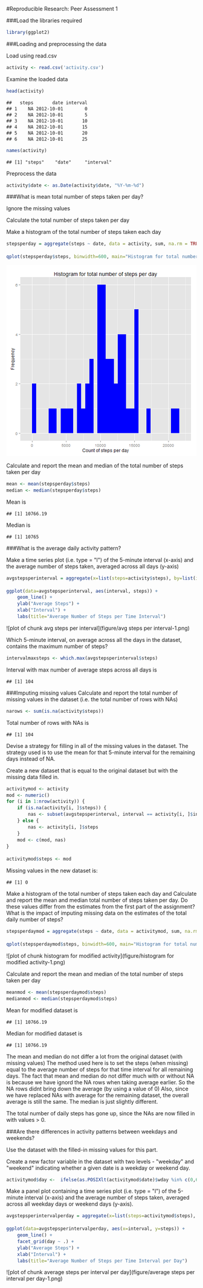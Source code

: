 #Reproducible Research: Peer Assessment 1

###Load the libraries required

```r
library(ggplot2)
```

###Loading and preprocessing the data

Load using read.csv

```r
activity <- read.csv('activity.csv')
```

Examine the loaded data

```r
head(activity)
```

```
##   steps       date interval
## 1    NA 2012-10-01        0
## 2    NA 2012-10-01        5
## 3    NA 2012-10-01       10
## 4    NA 2012-10-01       15
## 5    NA 2012-10-01       20
## 6    NA 2012-10-01       25
```

```r
names(activity)
```

```
## [1] "steps"    "date"     "interval"
```

Preprocess the data

```r
activity$date <- as.Date(activity$date, "%Y-%m-%d")
```

###What is mean total number of steps taken per day?

Ignore the missing values

Calculate the total number of steps taken per day

Make a histogram of the total number of steps taken each day



```r
stepsperday = aggregate(steps ~ date, data = activity, sum, na.rm = TRUE)

qplot(stepsperday$steps, binwidth=600, main="Histogram for total number of steps per day", ylab="Frequency", xlab="Count of steps per day", fill=I("blue"))
```

![plot of chunk histogram](figure/histogram-1.png) 

Calculate and report the mean and median of the total number of steps taken per day


```r
mean <- mean(stepsperday$steps)
median <- median(stepsperday$steps)
```

Mean is 

```
## [1] 10766.19
```

Median is 

```
## [1] 10765
```

###What is the average daily activity pattern?

Make a time series plot (i.e. type = "l") of the 5-minute interval (x-axis) and the average number of steps taken, averaged across all days (y-axis)


```r
avgstepsperinterval = aggregate(x=list(steps=activity$steps), by=list(interval=activity$interval), mean, na.rm=TRUE)

ggplot(data=avgstepsperinterval, aes(interval, steps)) +
    geom_line() +
    ylab("Average Steps") +
    xlab("Interval") +
    labs(title="Average Number of Steps per Time Interval")
```

![plot of chunk avg steps per interval](figure/avg steps per interval-1.png) 

Which 5-minute interval, on average across all the days in the dataset, contains the maximum number of steps?


```r
intervalmaxsteps <- which.max(avgstepsperinterval$steps)
```

Interval with max number of average steps across all days is 

```
## [1] 104
```

###Imputing missing values
Calculate and report the total number of missing values in the dataset (i.e. the total number of rows with NAs)


```r
narows <- sum(is.na(activity$steps))
```

Total number of rows with NAs is


```
## [1] 104
```

Devise a strategy for filling in all of the missing values in the dataset. The strategy used is to use the mean for that 5-minute interval for the remaining days instead of NA. 

Create a new dataset that is equal to the original dataset but with the missing data filled in.


```r
activitymod <- activity
mod <- numeric()
for (i in 1:nrow(activity)) {
    if (is.na(activity[i, ]$steps)) {
        nas <- subset(avgstepsperinterval, interval == activity[i, ]$interval)$steps
    } else {
        nas <- activity[i, ]$steps
    }
    mod <- c(mod, nas)
}

activitymod$steps <- mod
```

Missing values in the new dataset is:

```
## [1] 0
```

Make a histogram of the total number of steps taken each day and Calculate and report the mean and median total number of steps taken per day. Do these values differ from the estimates from the first part of the assignment? What is the impact of imputing missing data on the estimates of the total daily number of steps?


```r
stepsperdaymod = aggregate(steps ~ date, data = activitymod, sum, na.rm = TRUE)

qplot(stepsperdaymod$steps, binwidth=600, main="Histogram for total number of steps per day", ylab="Frequency", xlab="Count of steps per day", fill=I("blue"))
```

![plot of chunk histogram for modified activity](figure/histogram for modified activity-1.png) 

Calculate and report the mean and median of the total number of steps taken per day


```r
meanmod <- mean(stepsperdaymod$steps)
medianmod <- median(stepsperdaymod$steps)
```

Mean for modified dataset is 

```
## [1] 10766.19
```

Median for modified dataset is 

```
## [1] 10766.19
```

The mean and median do not differ a lot from the original dataset (with missing values)
The method used here is to set the steps (when missing) equal to the average number of steps for that time interval for all remaining days. The fact that mean and median do not differ much
with or without NA is because we have ignord the NA rows when taking average earlier. 
So the NA rows didnt bring down the average (by using a value of 0)
Also, since we have replaced NAs with average for the remaining dataset, the overall average is still the same. The median is just slightly different.

The total number of daily steps has gone up, since the NAs are now filled in with values > 0. 

###Are there differences in activity patterns between weekdays and weekends?

Use the dataset with the filled-in missing values for this part.

Create a new factor variable in the dataset with two levels - "weekday" and "weekend" indicating whether a given date is a weekday or weekend day.


```r
activitymod$day <-  ifelse(as.POSIXlt(activitymod$date)$wday %in% c(0,6), 'Weekend', 'Weekday')
```


Make a panel plot containing a time series plot (i.e. type = "l") of the 5-minute interval (x-axis) and the average number of steps taken, averaged across all weekday days or weekend days (y-axis). 


```r
avgstepsperintervalperday = aggregate(x=list(steps=activitymod$steps), by=list(interval=activitymod$interval, day=activitymod$day), mean, na.rm=TRUE)

ggplot(data=avgstepsperintervalperday, aes(x=interval, y=steps)) +
    geom_line() + 
    facet_grid(day ~ .) +
    ylab("Average Steps") + 
    xlab("Interval") +
    labs(title="Average Number of Steps per Time Interval per Day")
```

![plot of chunk average steps per interval per day](figure/average steps per interval per day-1.png) 







